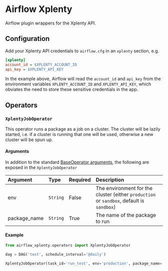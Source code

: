 # Airflow Xplenty

Airflow plugin wrappers for the Xplenty API.

## Configuration

Add your Xplenty API credentials to `airflow.cfg` in an `xplenty` section, e.g.

```ini
[xplenty]
account_id = $XPLENTY_ACCOUNT_ID
api_key = $XPLENTY_API_KEY
```

In the example above, Airflow will read the `account_id` and `api_key` from the
environment variables `XPLENTY_ACCOUNT_ID` and `XPLENTY_API_KEY`, which
obviates the need to store these sensitive credentials in the app.

## Operators

### `XplentyJobOperator`

This operator runs a package as a job on a cluster. The cluster will be lazily
started, i.e. if a cluster is running that one will be used, otherwise a new
cluster will be spun up.

#### Arguments

In addition to the standard [BaseOperator arguments](https://airflow.incubator.apache.org/code.html#baseoperator), the following are exposed in the `XplentyJobOperator`

|   Argument   |   Type   | Required | Description |
|:------------ |:-------- |:-------- |:----------- |
| env          | `String` | False    | The environment for the cluster (either `production` or `sandbox`, default is `sandbox`) |
| package_name | `String` | True     | The name of the package to run |

#### Example

```python
from airflow_xplenty.operators import XplentyJobOperator

dag = DAG('test', schedule_interval='@daily')

XplentyJobOperator(task_id='run_test', env='production', package_name='test_package', dag=dag)
```
